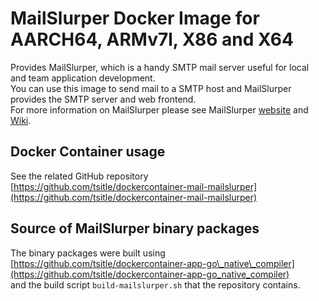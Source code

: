 # MailSlurper Docker Image for AARCH64, ARMv7l, X86 and X64

Provides MailSlurper, which is a handy SMTP mail server useful for local
and team application development.  
You can use this image to send mail to a SMTP host
and MailSlurper provides the SMTP server and web frontend.  
For more information on MailSlurper please see MailSlurper [website](http://mailslurper.com/) and [Wiki](https://github.com/mailslurper/mailslurper/wiki).

## Docker Container usage
See the related GitHub repository [https://github.com/tsitle/dockercontainer-mail-mailslurper](https://github.com/tsitle/dockercontainer-mail-mailslurper)

## Source of MailSlurper binary packages
The binary packages were built using 
[https://github.com/tsitle/dockercontainer-app-go\_native\_compiler](https://github.com/tsitle/dockercontainer-app-go_native_compiler)  
and the build script `build-mailslurper.sh` that the repository contains.
